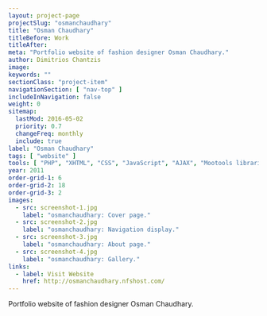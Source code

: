 ```yaml
---
layout: project-page
projectSlug: "osmanchaudhary"
title: "Osman Chaudhary"
titleBefore: Work
titleAfter:
meta: "Portfolio website of fashion designer Osman Chaudhary."
author: Dimitrios Chantzis
image:
keywords: ""
sectionClass: "project-item"
navigationSection: [ "nav-top" ]
includeInNavigation: false
weight: 0
sitemap:
  lastMod: 2016-05-02
  priority: 0.7
  changeFreq: monthly
  include: true
label: "Osman Chaudhary"
tags: [ "website" ]
tools: [ "PHP", "XHTML", "CSS", "JavaScript", "AJAX", "Mootools libraries", "JSON", "Adobe Photoshop" ]
year: 2011
order-grid-1: 6
order-grid-2: 18
order-grid-3: 2
images:
  - src: screenshot-1.jpg
    label: "osmanchaudhary: Cover page."
  - src: screenshot-2.jpg
    label: "osmanchaudhary: Navigation display."
  - src: screenshot-3.jpg
    label: "osmanchaudhary: About page."
  - src: screenshot-4.jpg
    label: "osmanchaudhary: Gallery."
links:
  - label: Visit Website
    href: http://osmanchaudhary.nfshost.com/
---
```


Portfolio website of fashion designer Osman Chaudhary.
